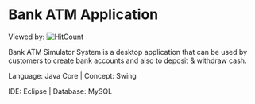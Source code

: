 # Bank ATM Application
Viewed by: [![HitCount](http://hits.dwyl.com/rishabhgarhewal/ATM-Application.svg)](http://hits.dwyl.com/rishabhgarhewal/ATM-Application)

Bank ATM Simulator System is a desktop application that can be used by customers to create bank accounts and also to deposit & withdraw cash.

Language: Java Core | Concept: Swing

IDE: Eclipse | Database: MySQL
